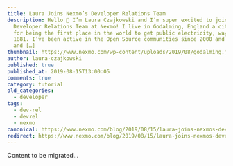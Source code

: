 ```yaml
---
title: Laura Joins Nexmo’s Developer Relations Team
description: Hello 🙂 I’m Laura Czajkowski and I’m super excited to join the
  Developer Relations Team at Nexmo! I live in Godalming, England a city famous
  for being the first place in the world to get public electricity, way back in
  1881. I’ve been active in the Open Source communities since 2000 and have led
  and […]
thumbnail: https://www.nexmo.com/wp-content/uploads/2019/08/godalming.jpeg
author: laura-czajkowski
published: true
published_at: 2019-08-15T13:00:05
comments: true
category: tutorial
old_categories:
  - developer
tags:
  - dev-rel
  - devrel
  - nexmo
canonical: https://www.nexmo.com/blog/2019/08/15/laura-joins-nexmos-developer-relations-team-dr
redirect: https://www.nexmo.com/blog/2019/08/15/laura-joins-nexmos-developer-relations-team-dr
---
```

Content to be migrated...